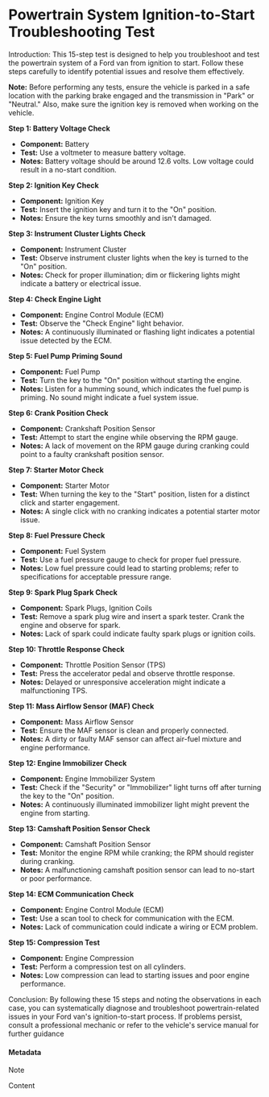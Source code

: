 # Powertrain System Ignition-to-Start Troubleshooting Test

Introduction: This 15-step test is designed to help you troubleshoot and test the powertrain system of a Ford van from ignition to start. Follow these steps carefully to identify potential issues and resolve them effectively.

**Note:** Before performing any tests, ensure the vehicle is parked in a safe location with the parking brake engaged and the transmission in "Park" or "Neutral." Also, make sure the ignition key is removed when working on the vehicle.

**Step 1: Battery Voltage Check**

- **Component:** Battery
- **Test:** Use a voltmeter to measure battery voltage.
- **Notes:** Battery voltage should be around 12.6 volts. Low voltage could result in a no-start condition.

**Step 2: Ignition Key Check**

- **Component:** Ignition Key
- **Test:** Insert the ignition key and turn it to the "On" position.
- **Notes:** Ensure the key turns smoothly and isn't damaged.

**Step 3: Instrument Cluster Lights Check**

- **Component:** Instrument Cluster
- **Test:** Observe instrument cluster lights when the key is turned to the "On" position.
- **Notes:** Check for proper illumination; dim or flickering lights might indicate a battery or electrical issue.

**Step 4: Check Engine Light**

- **Component:** Engine Control Module (ECM)
- **Test:** Observe the "Check Engine" light behavior.
- **Notes:** A continuously illuminated or flashing light indicates a potential issue detected by the ECM.

**Step 5: Fuel Pump Priming Sound**

- **Component:** Fuel Pump
- **Test:** Turn the key to the "On" position without starting the engine.
- **Notes:** Listen for a humming sound, which indicates the fuel pump is priming. No sound might indicate a fuel system issue.

**Step 6: Crank Position Check**

- **Component:** Crankshaft Position Sensor
- **Test:** Attempt to start the engine while observing the RPM gauge.
- **Notes:** A lack of movement on the RPM gauge during cranking could point to a faulty crankshaft position sensor.

**Step 7: Starter Motor Check**

- **Component:** Starter Motor
- **Test:** When turning the key to the "Start" position, listen for a distinct click and starter engagement.
- **Notes:** A single click with no cranking indicates a potential starter motor issue.

**Step 8: Fuel Pressure Check**

- **Component:** Fuel System
- **Test:** Use a fuel pressure gauge to check for proper fuel pressure.
- **Notes:** Low fuel pressure could lead to starting problems; refer to specifications for acceptable pressure range.

**Step 9: Spark Plug Spark Check**

- **Component:** Spark Plugs, Ignition Coils
- **Test:** Remove a spark plug wire and insert a spark tester. Crank the engine and observe for spark.
- **Notes:** Lack of spark could indicate faulty spark plugs or ignition coils.

**Step 10: Throttle Response Check**

- **Component:** Throttle Position Sensor (TPS)
- **Test:** Press the accelerator pedal and observe throttle response.
- **Notes:** Delayed or unresponsive acceleration might indicate a malfunctioning TPS.

**Step 11: Mass Airflow Sensor (MAF) Check**

- **Component:** Mass Airflow Sensor
- **Test:** Ensure the MAF sensor is clean and properly connected.
- **Notes:** A dirty or faulty MAF sensor can affect air-fuel mixture and engine performance.

**Step 12: Engine Immobilizer Check**

- **Component:** Engine Immobilizer System
- **Test:** Check if the "Security" or "Immobilizer" light turns off after turning the key to the "On" position.
- **Notes:** A continuously illuminated immobilizer light might prevent the engine from starting.

**Step 13: Camshaft Position Sensor Check**

- **Component:** Camshaft Position Sensor
- **Test:** Monitor the engine RPM while cranking; the RPM should register during cranking.
- **Notes:** A malfunctioning camshaft position sensor can lead to no-start or poor performance.

**Step 14: ECM Communication Check**

- **Component:** Engine Control Module (ECM)
- **Test:** Use a scan tool to check for communication with the ECM.
- **Notes:** Lack of communication could indicate a wiring or ECM problem.

**Step 15: Compression Test**

- **Component:** Engine Compression
- **Test:** Perform a compression test on all cylinders.
- **Notes:** Low compression can lead to starting issues and poor engine performance.

Conclusion: By following these 15 steps and noting the observations in each case, you can systematically diagnose and troubleshoot powertrain-related issues in your Ford van's ignition-to-start process. If problems persist, consult a professional mechanic or refer to the vehicle's service manual for further guidance

#### Metadata
> [!NOTE]
> Content